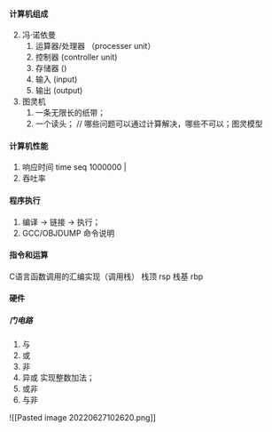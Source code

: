 #### 计算机组成
2. 冯·诺依曼
	1. 运算器/处理器  （processer unit）
	2. 控制器 (controller unit)
	3. 存储器 ()
	4. 输入 (input)
	5. 输出 (output)
3. 图灵机
	1. 一条无限长的纸带；
	2. 一个读头；
// 哪些问题可以通过计算解决，哪些不可以；图灵模型




#### 计算机性能
1. 响应时间
	time seq 1000000 | 
2. 吞吐率



#### 程序执行
1. 编译 -> 链接 -> 执行；
2. GCC/OBJDUMP 命令说明



#### 指令和运算


C语言函数调用的汇编实现（调用栈）
栈顶    rsp
栈基    rbp



#### 硬件
##### 门电路
1. 与
2. 或
3. 非
4. 异或
	实现整数加法；
5. 或非
6. 与非


![[Pasted image 20220627102620.png]]